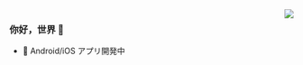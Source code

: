 <img align="right" src="https://github-readme-stats.vercel.app/api?username=hexch&show_icons=true&icon_color=CE1D2D&text_color=718096&bg_color=ffffff&hide_title=true" />

### 你好，世界 👋

- 🔭 Android/iOS アプリ開発中

